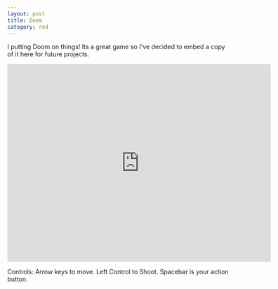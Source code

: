 ```yaml
---
layout: post
title: Doom
category: red
---
```


I putting Doom on things! Its a great game so I've decided to embed a copy of it here for future projects.

<iframe src="https://dos.zone/en/play/https%3A%2F%2Fdoszone-uploads.s3.dualstack.eu-central-1.amazonaws.com%2Foriginal%2F2X%2F8%2F80ba33210cab4177158dde6f2ec9704de56c7dfc.jsdos?turbo=0&turboRegion=auto" width="600" height="450" frameborder="no" allowfullscreen="true" webkitallowfullscreen="true" mozallowfullscreen="true" scrolling="no"></iframe>

Controls: Arrow keys to move. Left Control to Shoot. Spacebar is your action button.
